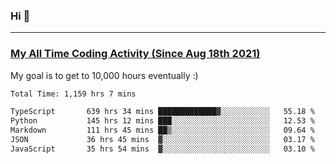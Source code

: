 ### Hi 🙂

---

### <a href="https://wakatime.com/@Eroxl">My All Time Coding Activity (Since Aug 18th 2021)</a>
My goal is to get to 10,000 hours eventually :)
<!--START_SECTION:waka-->

```txt
Total Time: 1,159 hrs 7 mins

TypeScript       639 hrs 34 mins █████████████▓░░░░░░░░░░░   55.18 %
Python           145 hrs 12 mins ███░░░░░░░░░░░░░░░░░░░░░░   12.53 %
Markdown         111 hrs 45 mins ██▒░░░░░░░░░░░░░░░░░░░░░░   09.64 %
JSON             36 hrs 45 mins  ▓░░░░░░░░░░░░░░░░░░░░░░░░   03.17 %
JavaScript       35 hrs 54 mins  ▓░░░░░░░░░░░░░░░░░░░░░░░░   03.10 %
```

<!--END_SECTION:waka-->
